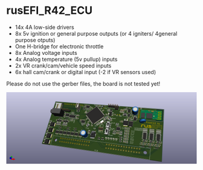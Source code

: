 # rusEFI_R42_ECU

- 14x 4A low-side drivers
- 8x 5v ignition or general purpose outputs (or 4 igniters/ 4general purpose otputs)
- One H-bridge for electronic throttle
- 8x Analog voltage inputs
- 4x Analog temperature (5v pullup) inputs
- 2x VR crank/cam/vehicle speed inputs
- 6x hall cam/crank or digital input (-2 if VR sensors used)


Please do not use the gerber files, the board is not tested yet!

![alt text](https://github.com/hugovw1976/rusEFI_R42_ECU/blob/main/R42_ECU2.png)
